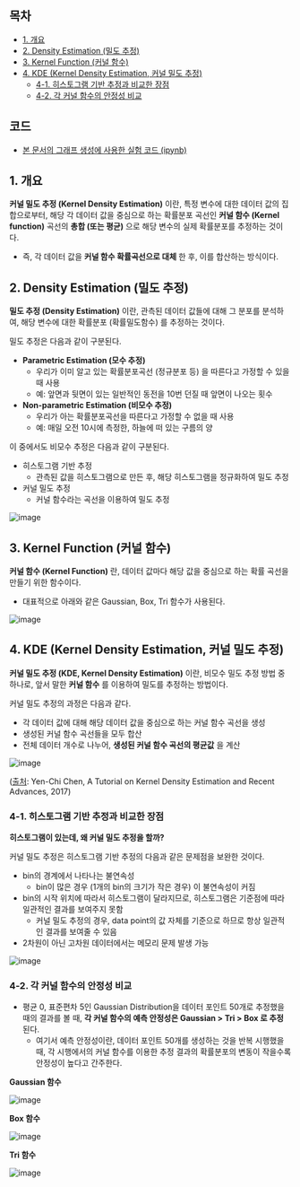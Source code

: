 ## 목차
* [1. 개요](#1-개요)
* [2. Density Estimation (밀도 추정)](#2-density-estimation-밀도-추정)
* [3. Kernel Function (커널 함수)](#3-kernel-function-커널-함수)
* [4. KDE (Kernel Density Estimation, 커널 밀도 추정)](#4-kde-kernel-density-estimation-커널-밀도-추정)
  * [4-1. 히스토그램 기반 추정과 비교한 장점](#4-1-히스토그램-기반-추정과-비교한-장점)
  * [4-2. 각 커널 함수의 안정성 비교](#4-2-각-커널-함수의-안정성-비교)

## 코드
* [본 문서의 그래프 생성에 사용한 실험 코드 (ipynb)](codes/KDE_example.ipynb)

## 1. 개요
**커널 밀도 추정 (Kernel Density Estimation)** 이란, 특정 변수에 대한 데이터 값의 집합으로부터, 해당 각 데이터 값을 중심으로 하는 확률분포 곡선인 **커널 함수 (Kernel function)** 곡선의 **총합 (또는 평균)** 으로 해당 변수의 실제 확률분포를 추정하는 것이다.

* 즉, 각 데이터 값을 **커널 함수 확률곡선으로 대체** 한 후, 이를 합산하는 방식이다.

## 2. Density Estimation (밀도 추정)
**밀도 추정 (Density Estimation)** 이란, 관측된 데이터 값들에 대해 그 분포를 분석하여, 해당 변수에 대한 확률분포 (확률밀도함수) 를 추정하는 것이다.

밀도 추정은 다음과 같이 구분된다.

* **Parametric Estimation (모수 추정)**
  * 우리가 이미 알고 있는 확률분포곡선 (정규분포 등) 을 따른다고 가정할 수 있을 때 사용 
  * 예: 앞면과 뒷면이 있는 일반적인 동전을 10번 던질 때 앞면이 나오는 횟수
* **Non-parametric Estimation (비모수 추정)**
  * 우리가 아는 확률분포곡선을 따른다고 가정할 수 없을 때 사용
  * 예: 매일 오전 10시에 측정한, 하늘에 떠 있는 구름의 양

이 중에서도 비모수 추정은 다음과 같이 구분된다.

* 히스토그램 기반 추정
  * 관측된 값을 히스토그램으로 만든 후, 해당 히스토그램을 정규화하여 밀도 추정
* 커널 밀도 추정
  * 커널 함수라는 곡선을 이용하여 밀도 추정

![image](images/KDE_1.PNG)

## 3. Kernel Function (커널 함수)
**커널 함수 (Kernel Function)** 란, 데이터 값마다 해당 값을 중심으로 하는 확률 곡선을 만들기 위한 함수이다.
* 대표적으로 아래와 같은 Gaussian, Box, Tri 함수가 사용된다.

![image](images/KDE_2.PNG)

## 4. KDE (Kernel Density Estimation, 커널 밀도 추정)
**커널 밀도 추정 (KDE, Kernel Density Estimation)** 이란, 비모수 밀도 추정 방법 중 하나로, 앞서 말한 **커널 함수** 를 이용하여 밀도를 추정하는 방법이다.

커널 밀도 추정의 과정은 다음과 같다.
* 각 데이터 값에 대해 해당 데이터 값을 중심으로 하는 커널 함수 곡선을 생성
* 생성된 커널 함수 곡선들을 모두 합산
* 전체 데이터 개수로 나누어, **생성된 커널 함수 곡선의 평균값** 을 계산

![image](images/KDE_6.PNG)

([출처](https://arxiv.org/pdf/1704.03924): Yen-Chi Chen, A Tutorial on Kernel Density Estimation and Recent Advances, 2017)

### 4-1. 히스토그램 기반 추정과 비교한 장점
**히스토그램이 있는데, 왜 커널 밀도 추정을 할까?**

커널 밀도 추정은 히스토그램 기반 추정의 다음과 같은 문제점을 보완한 것이다.
* bin의 경계에서 나타나는 불연속성
  * bin이 많은 경우 (1개의 bin의 크기가 작은 경우) 이 불연속성이 커짐
* bin의 시작 위치에 따라서 히스토그램이 달라지므로, 히스토그램은 기준점에 따라 일관적인 결과를 보여주지 못함
  * 커널 밀도 추정의 경우, data point의 값 자체를 기준으로 하므로 항상 일관적인 결과를 보여줄 수 있음 
* 2차원이 아닌 고차원 데이터에서는 메모리 문제 발생 가능

![image](images/KDE_7.PNG)

### 4-2. 각 커널 함수의 안정성 비교
* 평균 0, 표준편차 5인 Gaussian Distribution을 데이터 포인트 50개로 추정했을 때의 결과를 볼 때, **각 커널 함수의 예측 안정성은 Gaussian > Tri > Box 로 추정** 된다. 
  * 여기서 예측 안정성이란, 데이터 포인트 50개를 생성하는 것을 반복 시행했을 때, 각 시행에서의 커널 함수를 이용한 추정 결과의 확률분포의 변동이 작을수록 안정성이 높다고 간주한다.

**Gaussian 함수**

![image](images/KDE_3.PNG)

**Box 함수**

![image](images/KDE_4.PNG)

**Tri 함수**

![image](images/KDE_5.PNG)